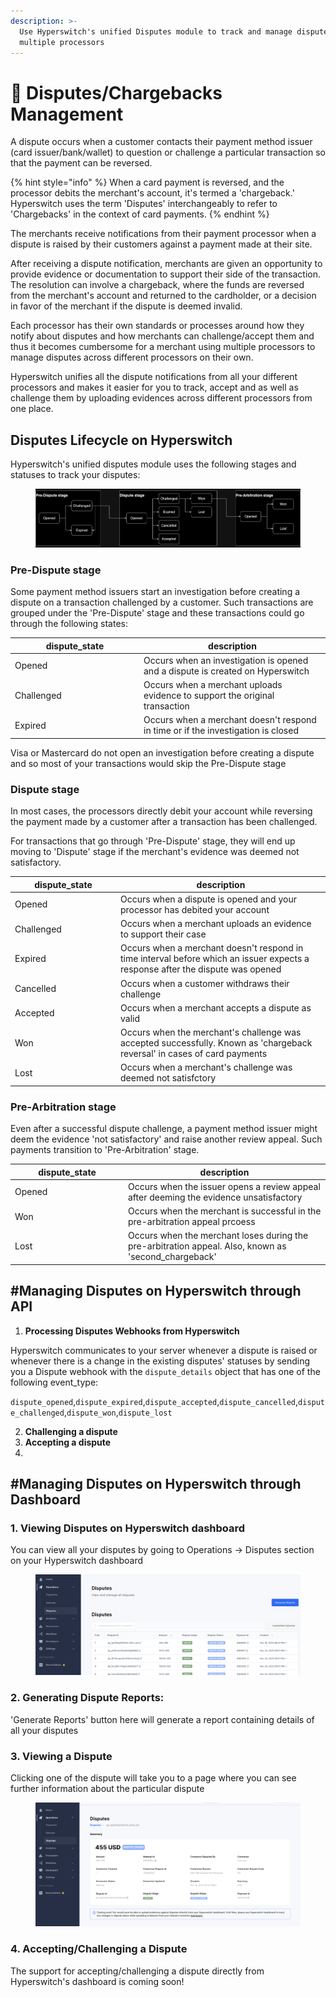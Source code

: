 ```yaml
---
description: >-
  Use Hyperswitch's unified Disputes module to track and manage disputes across
  multiple processors
---
```


# 🚩 Disputes/Chargebacks Management

A dispute occurs when a customer contacts their payment method issuer (card issuer/bank/wallet) to question or challenge a particular transaction so that the payment can be reversed.&#x20;

{% hint style="info" %}
When a card payment is reversed, and the processor debits the merchant's account, it's termed a 'chargeback.' Hyperswitch uses the term 'Disputes' interchangeably to refer to 'Chargebacks' in the context of card payments.
{% endhint %}

The merchants receive notifications from their payment processor when a dispute is raised by their customers against a payment made at their site.

After receiving a dispute notification, merchants are given an opportunity to provide evidence or documentation to support their side of the transaction. The resolution can involve a chargeback, where the funds are reversed from the merchant's account and returned to the cardholder, or a decision in favor of the merchant if the dispute is deemed invalid.

Each processor has their own standards or processes around how they notify about disputes and how merchants can challenge/accept them and thus it becomes cumbersome for a merchant using multiple processors to manage disputes across different processors on their own.

Hyperswitch unifies all the dispute notifications from all your different processors and makes it easier for you to track, accept and as well as challenge them by uploading evidences across different processors from one place.



## Disputes Lifecycle on Hyperswitch

Hyperswitch's unified disputes module uses the following stages and statuses to track your disputes:

<div data-full-width="true">

<figure><img src="../../.gitbook/assets/image (89).png" alt=""><figcaption></figcaption></figure>

</div>

### Pre-Dispute stage

Some payment method issuers start an investigation before creating a dispute on a transaction challenged by a customer. Such transactions are grouped under the 'Pre-Dispute' stage and these transactions could go through the following states:

<table><thead><tr><th width="192">dispute_state</th><th>description</th></tr></thead><tbody><tr><td>Opened</td><td>Occurs when an investigation is opened and a dispute is created on Hyperswitch</td></tr><tr><td>Challenged</td><td>Occurs when a merchant uploads evidence to support the original transaction</td></tr><tr><td>Expired</td><td>Occurs when a merchant doesn't respond in time or if the investigation is closed</td></tr></tbody></table>

Visa or Mastercard do not open an investigation before creating a dispute and so most of your transactions would skip the Pre-Dispute stage

### Dispute stage

In most cases, the processors directly debit your account while reversing the payment made by a customer after a transaction has been challenged.&#x20;

For transactions that go through 'Pre-Dispute' stage, they will end up moving to 'Dispute' stage if the merchant's evidence was deemed not satisfactory.

<table><thead><tr><th width="155">dispute_state</th><th>description</th></tr></thead><tbody><tr><td>Opened</td><td>Occurs when a dispute is opened and your processor has debited your account</td></tr><tr><td>Challenged</td><td>Occurs when a merchant uploads an evidence to support their case</td></tr><tr><td>Expired</td><td>Occurs when a merchant doesn't respond in time interval before which an issuer expects a response after the dispute was opened</td></tr><tr><td>Cancelled</td><td>Occurs when a customer withdraws their challenge </td></tr><tr><td>Accepted</td><td>Occurs when a merchant accepts a dispute as valid</td></tr><tr><td>Won</td><td>Occurs when the merchant's challenge was accepted successfully. Known as 'chargeback reversal' in cases of card payments</td></tr><tr><td>Lost</td><td>Occurs when a merchant's challenge was deemed not satisfctory</td></tr></tbody></table>

### Pre-Arbitration stage

Even after a successful dispute challenge, a payment method issuer might deem the evidence 'not satisfactory' and raise another review appeal. Such payments transition to 'Pre-Arbitration' stage.



<table><thead><tr><th width="167">dispute_state</th><th>description</th></tr></thead><tbody><tr><td>Opened</td><td>Occurs when the issuer opens a review appeal after deeming the evidence unsatisfactory</td></tr><tr><td>Won</td><td>Occurs when the merchant is successful in the pre-arbitration appeal prcoess</td></tr><tr><td>Lost</td><td> Occurs when the merchant loses during the pre-arbitration appeal. Also, known as 'second_chargeback'</td></tr></tbody></table>



## #Managing Disputes on Hyperswitch through API

1. **Processing Disputes Webhooks from Hyperswitch**

Hyperswitch communicates to your server whenever a dispute is raised or whenever there is a change in the existing disputes' statuses by sending you a Dispute webhook with the `dispute_details` object that has one of the following event\_type:

`dispute_opened`,`dispute_expired`,`dispute_accepted`,`dispute_cancelled`,`dispute_challenged`,`dispute_won`,`dispute_lost`



2. **Challenging a dispute**
3. **Accepting a dispute**
4.





## #Managing Disputes on Hyperswitch through Dashboard

### 1. Viewing Disputes on Hyperswitch dashboard

You can view all your disputes by going to Operations -> Disputes section on your Hyperswitch dashboard

<figure><img src="../../.gitbook/assets/image (91).png" alt=""><figcaption></figcaption></figure>

### 2. Generating Dispute Reports:

'Generate Reports' button here will generate a report containing details of all your disputes

### 3.  Viewing a Dispute

Clicking one of the dispute will take you to a page where you can see further information about the particular dispute

<figure><img src="../../.gitbook/assets/image (93).png" alt=""><figcaption></figcaption></figure>

### 4. Accepting/Challenging a Dispute

The support for accepting/challenging a dispute directly from Hyperswitch's dashboard is coming soon!
